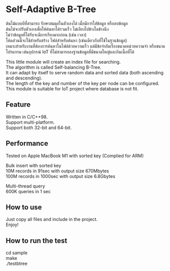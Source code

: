 # Self-Adaptive B-Tree
  
ต้นไม้แบบบีที่สามารถ รักษาสมดุลในตัวเองได้ เมื่อมีการใส่ข้อมูล หรือลบข้อมูล   
ต้นไม้จะปรับตัวเองเพื่อให้ค้นหาได้รวดเร็ว ไม่เอียงไปข้างใดข้างนึง  
ไม่ว่าข้อมูลที่ได้รับจะมีการเรียงมากก่อน (เช่น เวลา)  
โค้ดส่วนนี้จะใช้สำหรับสร้าง ไฟล์สำหรับค้นหา (เช่นเดียวกับที่ใช้ในฐานข้อมูล)  
เหมาะสำหรับงานที่ต้องการค้นหาในไฟล์ด้วยความเร็ว แต่มีข้อจำกัดเรื่องขนาดหน่วยความจำ หรือขนาดโปรแกรม  เช่นอุปกรณ์ IoT ที่ไม่สามารถลงฐานข้อมูลที่มีขนาดใหญ่และกินเนื้อที่ได้

This little module will create an index file for searching.  
The algorithm is called Self-balancing B-Tree.  
It can adapt by itself to serve random data and sorted data (both ascending and descending).  
The length of the key and number of the key per node can be configured.  
This module is suitable for IoT project where database is not fit.

## Feature
Written in C/C++98.  
Support multi-platform.  
Support both 32-bit and 64-bit.  
  
## Performance
Tested on Apple MacBook M1 with sorted key (Complied for ARM) 
  
Bulk insert with sorted key  
10M records in 91sec with output size 670Mbytes  
100M records in 1000sec with output size 6.8Gbytes  
  
Multi-thread query   
600K queries in 1 sec  

## How to use
Just copy all files and include in the project.  
Enjoy!  

## How to run the test
cd sample  
make  
./testbtree
